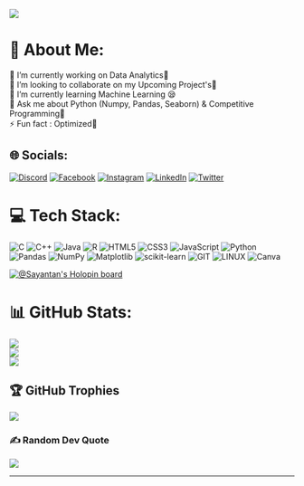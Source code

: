 [![](https://visitcount.itsvg.in/api?id=SayantanZx&icon=0&color=0)](https://visitcount.itsvg.in)
# 💫 About Me:
🔭 I’m currently working on Data Analytics🧠<br>👯 I’m looking to collaborate on my Upcoming Project's🥺<br>🌱 I’m currently learning Machine Learning 😪<br>💬 Ask me about Python (Numpy, Pandas, Seaborn) & Competitive Programming🥱<br>⚡ Fun fact : Optimized🥴


## 🌐 Socials:
[![Discord](https://img.shields.io/badge/Discord-%237289DA.svg?logo=discord&logoColor=white)](https://discord.gg/https://discord.com/invite/sayantan3106) [![Facebook](https://img.shields.io/badge/Facebook-%231877F2.svg?logo=Facebook&logoColor=white)](https://facebook.com/https://www.facebook.com/profile.php?id=100089588194011) [![Instagram](https://img.shields.io/badge/Instagram-%23E4405F.svg?logo=Instagram&logoColor=white)](https://instagram.com/https://instagram.com/sayantan_shr) [![LinkedIn](https://img.shields.io/badge/LinkedIn-%230077B5.svg?logo=linkedin&logoColor=white)](https://linkedin.com/in/https://www.linkedin.com/in/sayantan-banerjee-571ab123a/) [![Twitter](https://img.shields.io/badge/Twitter-%231DA1F2.svg?logo=Twitter&logoColor=white)](https://twitter.com/https://twitter.com/sayanta62547643) 

# 💻 Tech Stack:
![C](https://img.shields.io/badge/c-%2300599C.svg?style=flat&logo=c&logoColor=white) ![C++](https://img.shields.io/badge/c++-%2300599C.svg?style=flat&logo=c%2B%2B&logoColor=white) ![Java](https://img.shields.io/badge/java-%23ED8B00.svg?style=flat&logo=openjdk&logoColor=white) ![R](https://img.shields.io/badge/r-%23276DC3.svg?style=flat&logo=r&logoColor=white) ![HTML5](https://img.shields.io/badge/html5-%23E34F26.svg?style=flat&logo=html5&logoColor=white) ![CSS3](https://img.shields.io/badge/css3-%231572B6.svg?style=flat&logo=css3&logoColor=white)     ![JavaScript](https://img.shields.io/badge/javascript-%23323330.svg?style=flat&logo=javascript&logoColor=%23F7DF1E) ![Python](https://img.shields.io/badge/python-3670A0?style=flat&logo=python&logoColor=ffdd54) ![Pandas](https://img.shields.io/badge/pandas-%23150458.svg?style=flat&logo=pandas&logoColor=white) ![NumPy](https://img.shields.io/badge/numpy-%23013243.svg?style=flat&logo=numpy&logoColor=white) ![Matplotlib](https://img.shields.io/badge/Matplotlib-%23ffffff.svg?style=flat&logo=Matplotlib&logoColor=black) ![scikit-learn](https://img.shields.io/badge/scikit--learn-%23F7931E.svg?style=flat&logo=scikit-learn&logoColor=white) ![GIT](https://img.shields.io/badge/Git-fc6d26?style=flat&logo=git&logoColor=white) ![LINUX](https://img.shields.io/badge/Linux-FCC624?style=flat&logo=linux&logoColor=black) ![Canva](https://img.shields.io/badge/Canva-%2300C4CC.svg?style=flat&logo=Canva&logoColor=white)


[![@Sayantan's Holopin board](https://holopin.me/sayantanzx)](https://holopin.io/@sayantanzx)




# 📊 GitHub Stats:
![](https://github-readme-stats.vercel.app/api?username=SayantanZx&theme=dark&hide_border=false&include_all_commits=false&count_private=false)<br/>
![](https://github-readme-streak-stats.herokuapp.com/?user=SayantanZx&theme=dark&hide_border=false)<br/>
![](https://github-readme-stats.vercel.app/api/top-langs/?username=SayantanZx&theme=dark&hide_border=false&include_all_commits=false&count_private=false&layout=compact)

## 🏆 GitHub Trophies
![](https://github-profile-trophy.vercel.app/?username=SayantanZx&theme=flat&no-frame=false&no-bg=true&margin-w=4)

### ✍️ Random Dev Quote
![](https://quotes-github-readme.vercel.app/api?type=horizontal&theme=radical)

---
